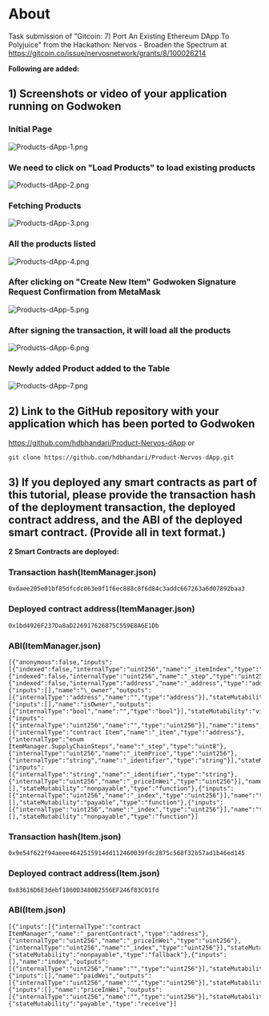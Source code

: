 # About

Task submission of "Gitcoin: 7) Port An Existing Ethereum DApp To Polyjuice" from the Hackathon: Nervos - Broaden the Spectrum at https://gitcoin.co/issue/nervosnetwork/grants/8/100026214

**Following are added:**

## 1) Screenshots or video of your application running on Godwoken

### Initial Page

![Products-dApp-1.png](https://github.com/hdbhandari/Nervos-BroadentheSpectrum/blob/master/task-7/screen-shots/Products-dApp-1.png)

### We need to click on "Load Products" to load existing products

![Products-dApp-2.png](https://github.com/hdbhandari/Nervos-BroadentheSpectrum/blob/master/task-7/screen-shots/Products-dApp-2.png)

### Fetching Products

![Products-dApp-3.png](https://github.com/hdbhandari/Nervos-BroadentheSpectrum/blob/master/task-7/screen-shots/Products-dApp-3.png)

### All the products listed

![Products-dApp-4.png](https://github.com/hdbhandari/Nervos-BroadentheSpectrum/blob/master/task-7/screen-shots/Products-dApp-4.png)

### After clicking on "Create New Item" Godwoken Signature Request Confirmation from MetaMask

![Products-dApp-5.png](https://github.com/hdbhandari/Nervos-BroadentheSpectrum/blob/master/task-7/screen-shots/Products-dApp-5.png)

### After signing the transaction, it will load all the products

![Products-dApp-6.png](https://github.com/hdbhandari/Nervos-BroadentheSpectrum/blob/master/task-7/screen-shots/Products-dApp-6.png)

### Newly added Product added to the Table

![Products-dApp-7.png](https://github.com/hdbhandari/Nervos-BroadentheSpectrum/blob/master/task-7/screen-shots/Products-dApp-7.png)

## 2) Link to the GitHub repository with your application which has been ported to Godwoken

https://github.com/hdbhandari/Product-Nervos-dApp
or
```
git clone https://github.com/hdbhandari/Product-Nervos-dApp.git
```

## 3) If you deployed any smart contracts as part of this tutorial, please provide the transaction hash of the deployment transaction, the deployed contract address, and the ABI of the deployed smart contract. (Provide all in text format.)

**2 Smart Contracts are deployed:**

### Transaction hash(ItemManager.json)

```
0xdaee205e01bf85dfcdc863e0f1f6ec888c8f6d84c3addc667263a6d07892baa3
```

### Deployed contract address(ItemManager.json)

```
0x1bd4926F237Da8aD226917626875C559E8A6E1Db
```

### ABI(ItemManager.json)

```
[{"anonymous":false,"inputs":[{"indexed":false,"internalType":"uint256","name":"_itemIndex","type":"uint256"},{"indexed":false,"internalType":"uint256","name":"_step","type":"uint256"},{"indexed":false,"internalType":"address","name":"_address","type":"address"}],"name":"SupplyChainStep","type":"event"},{"inputs":[],"name":"\_owner","outputs":[{"internalType":"address","name":"","type":"address"}],"stateMutability":"view","type":"function"},{"inputs":[],"name":"isOwner","outputs":[{"internalType":"bool","name":"","type":"bool"}],"stateMutability":"view","type":"function"},{"inputs":[{"internalType":"uint256","name":"","type":"uint256"}],"name":"items","outputs":[{"internalType":"contract Item","name":"_item","type":"address"},{"internalType":"enum ItemManager.SupplyChainSteps","name":"_step","type":"uint8"},{"internalType":"uint256","name":"_itemPrice","type":"uint256"},{"internalType":"string","name":"_identifier","type":"string"}],"stateMutability":"view","type":"function"},{"inputs":[{"internalType":"string","name":"_identifier","type":"string"},{"internalType":"uint256","name":"_priceInWei","type":"uint256"}],"name":"createItem","outputs":[],"stateMutability":"nonpayable","type":"function"},{"inputs":[{"internalType":"uint256","name":"_index","type":"uint256"}],"name":"triggerPayment","outputs":[],"stateMutability":"payable","type":"function"},{"inputs":[{"internalType":"uint256","name":"_index","type":"uint256"}],"name":"triggerDelievery","outputs":[],"stateMutability":"nonpayable","type":"function"}]
```

### Transaction hash(Item.json)

```
0x9e54f622f94aeee4642515914dd112460039fdc2875c568f32b57ad1b46ed145
```

### Deployed contract address(Item.json)

```
0x83616D6E3debf1860D3480B2556EF246f83C01fd
```

### ABI(Item.json)

```
[{"inputs":[{"internalType":"contract ItemManager","name":"_parentContract","type":"address"},{"internalType":"uint256","name":"_priceInWei","type":"uint256"},{"internalType":"uint256","name":"_index","type":"uint256"}],"stateMutability":"nonpayable","type":"constructor"},{"stateMutability":"nonpayable","type":"fallback"},{"inputs":[],"name":"index","outputs":[{"internalType":"uint256","name":"","type":"uint256"}],"stateMutability":"view","type":"function"},{"inputs":[],"name":"paidWei","outputs":[{"internalType":"uint256","name":"","type":"uint256"}],"stateMutability":"view","type":"function"},{"inputs":[],"name":"priceInWei","outputs":[{"internalType":"uint256","name":"","type":"uint256"}],"stateMutability":"view","type":"function"},{"stateMutability":"payable","type":"receive"}]
```
